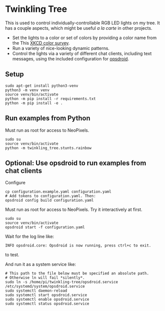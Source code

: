 # Twinkling Tree

This is used to control individually-controllable RGB LED lights on my tree. It
has a couple aspects, which might be useful _a la carte_ in other projects.

* Set the lights to a color or set of colors by providing a color name from the
 This  [XKCD color survey](https://blog.xkcd.com/2010/05/03/color-survey-results/).
* Run a variety of nice-looking dynamic patterns.
* Control the lights via a variety of different chat clients, including text
  messages, using the included configuration for [opsdroid](http://opsdroid.dev/).

## Setup

```
sudo apt-get install python3-venv
python3 -m venv venv
source venv/bin/activate
python -m pip install -r requirements.txt
python -m pip install -e .
```

## Run examples from Python

Must run as root for access to NeoPixels.

```
sudo su
source venv/bin/activate
python -m twinkling_tree.stunts.rainbow
```

## Optional: Use opsdroid to run examples from chat clients

Configure

```
cp configuration.example.yaml configuration.yaml
# Add tokens to configuration.yaml. Then:
opsdroid config build configuration.yaml
```

Must run as root for access to NeoPixels. Try it interactively at first.

```
sudo su
source venv/bin/activate
opsdroid start -f configuration.yaml
```

Wait for the log line like:

```
INFO opsdroid.core: Opsdroid is now running, press ctrl+c to exit.
```

to test.

And run it as a system service like:

```
# This path to the file below must be specified an absolute path.
# Otherwise ln will fail *silently*.
sudo ln -s /home/pi/twinkling-tree/opsdroid.service /etc/systemd/system/opsdroid.service
sudo systemctl daemon-reload
sudo systemctl start opsdroid.service
sudo systemctl enable opsdroid.service
sudo systemctl status opsdroid.service
```
